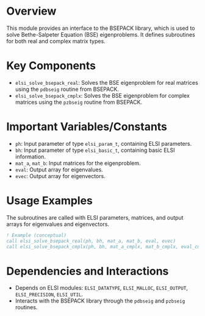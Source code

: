 # Overview

This module provides an interface to the BSEPACK library, which is used to solve Bethe-Salpeter Equation (BSE) eigenproblems. It defines subroutines for both real and complex matrix types.

# Key Components

- `elsi_solve_bsepack_real`: Solves the BSE eigenproblem for real matrices using the `pdbseig` routine from BSEPACK.
- `elsi_solve_bsepack_cmplx`: Solves the BSE eigenproblem for complex matrices using the `pzbseig` routine from BSEPACK.

# Important Variables/Constants

- `ph`: Input parameter of type `elsi_param_t`, containing ELSI parameters.
- `bh`: Input parameter of type `elsi_basic_t`, containing basic ELSI information.
- `mat_a`, `mat_b`: Input matrices for the eigenproblem.
- `eval`: Output array for eigenvalues.
- `evec`: Output array for eigenvectors.

# Usage Examples

The subroutines are called with ELSI parameters, matrices, and output arrays for eigenvalues and eigenvectors.

```fortran
! Example (conceptual)
call elsi_solve_bsepack_real(ph, bh, mat_a, mat_b, eval, evec)
call elsi_solve_bsepack_cmplx(ph, bh, mat_a_cmplx, mat_b_cmplx, eval_cmplx, evec_cmplx)
```

# Dependencies and Interactions

- Depends on ELSI modules: `ELSI_DATATYPE`, `ELSI_MALLOC`, `ELSI_OUTPUT`, `ELSI_PRECISION`, `ELSI_UTIL`.
- Interacts with the BSEPACK library through the `pdbseig` and `pzbseig` routines.
